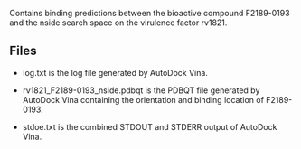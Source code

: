 Contains binding predictions between the bioactive compound F2189-0193 and the nside search space on the virulence factor rv1821.

## Files

- log.txt is the log file generated by AutoDock Vina.

- rv1821_F2189-0193_nside.pdbqt is the PDBQT file generated by AutoDock Vina containing the orientation and binding location of F2189-0193.

- stdoe.txt is the combined STDOUT and STDERR output of AutoDock Vina.

